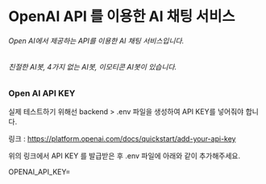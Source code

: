 # OpenAI API 를 이용한 AI 채팅 서비스

###### Open AI에서 제공하는 API를 이용한 AI 채팅 서비스입니다.

###### 친절한 AI봇, 4가지 없는 AI봇, 이모티콘 AI봇이 있습니다.

### Open AI API KEY
실제 테스트하기 위해선 backend > .env 파일을 생성하여 API KEY를 넣어줘야 합니다.

링크 : https://platform.openai.com/docs/quickstart/add-your-api-key

위의 링크에서 API KEY 를 발급받은 후 .env 파일에 아래와 같이 추가해주세요.

  OPENAI_API_KEY=


